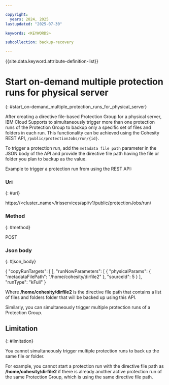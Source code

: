```yaml
---

copyright:
  years: 2024, 2025
lastupdated: "2025-07-30"

keywords: <KEYWORDS>

subcollection: backup-recovery

---
```


{{site.data.keyword.attribute-definition-list}}

# Start on-demand multiple protection runs for physical server
{: #start_on-demand_multiple_protection_runs_for_physical_server}

After creating a directive file-based Protection Group for a physical server, IBM Cloud Supports to simultaneously trigger more than one protection runs of the Protection Group to backup only a specific set of files and folders in each run. This functionality can be achieved using the Cohesity REST API, `/public/protectionJobs/run/{id}`.

To trigger a protection run, add the `metadata file path` parameter in the JSON body of the API and provide the directive file path having the file or folder you plan to backup as the value.

Example to trigger a protection run from using the REST API:

### Uri
{: #uri}

https://<cluster\_name>/irisservices/api/v1/public/protectionJobs/run/<protectionGroupID>

### Method
{: #method}

POST

### Json body
{: #json_body}

{
 "copyRunTargets": \[
 \],
 "runNowParameters": \[
   {
     "physicalParams": {
       "metadataFilePath": "/home/cohesity/dirfile2"
     },
     "sourceId": 5
   }
 \],
 "runType": "kFull"
}

Where **/home/cohesity/dirfile2** is the directive file path that contains a list of files and folders folder that will be backed up using this API.

Similarly, you can simultaneously trigger multiple protection runs of a Protection Group.

## Limitation
{: #limitation}

You cannot simultaneously trigger multiple protection runs to back up the same file or folder.

For example, you cannot start a protection run with the directive file path as **/home/cohesity/dirfile2** if there is already another active protection run of the same Protection Group, which is using the same directive file path.
